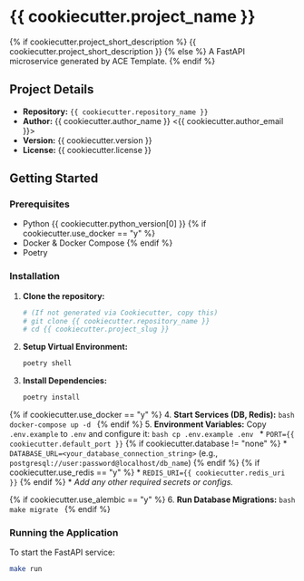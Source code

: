 # {{ cookiecutter.project_name }}

{% if cookiecutter.project_short_description %}
{{ cookiecutter.project_short_description }}
{% else %}
A FastAPI microservice generated by ACE Template.
{% endif %}

## Project Details

* **Repository:** `{{ cookiecutter.repository_name }}`
* **Author:** {{ cookiecutter.author_name }} <{{ cookiecutter.author_email }}>
* **Version:** {{ cookiecutter.version }}
* **License:** {{ cookiecutter.license }}

## Getting Started

### Prerequisites

* Python {{ cookiecutter.python_version[0] }}
{% if cookiecutter.use_docker == "y" %}
* Docker & Docker Compose
{% endif %}
* Poetry

### Installation

1.  **Clone the repository:**
    ```bash
    # (If not generated via Cookiecutter, copy this)
    # git clone {{ cookiecutter.repository_name }}
    # cd {{ cookiecutter.project_slug }}
    ```
2.  **Setup Virtual Environment:**
    ```bash
    poetry shell
    ```
3.  **Install Dependencies:**
    ```bash
    poetry install
    ```
{% if cookiecutter.use_docker == "y" %}
4.  **Start Services (DB, Redis):**
    ```bash
    docker-compose up -d
    ```
{% endif %}
5.  **Environment Variables:** Copy `.env.example` to `.env` and configure it:
    ```bash
    cp .env.example .env
    ```
    * `PORT={{ cookiecutter.default_port }}`
    {% if cookiecutter.database != "none" %}
    * `DATABASE_URL=<your_database_connection_string>` (e.g., `postgresql://user:password@localhost/db_name`)
    {% endif %}
    {% if cookiecutter.use_redis == "y" %}
    * `REDIS_URI={{ cookiecutter.redis_uri }}`
    {% endif %}
    * *Add any other required secrets or configs.*

{% if cookiecutter.use_alembic == "y" %}
6.  **Run Database Migrations:**
    ```bash
    make migrate
    ```
{% endif %}

### Running the Application

To start the FastAPI service:

```bash
make run
